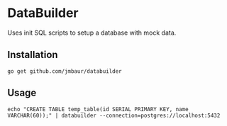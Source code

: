 # DataBuilder

Uses init SQL scripts to setup a database with mock data.

## Installation

`go get github.com/jmbaur/databuilder`

## Usage

`echo "CREATE TABLE temp_table(id SERIAL PRIMARY KEY, name VARCHAR(60));" | databuilder --connection=postgres://localhost:5432`
